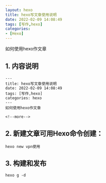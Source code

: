 ```yaml
---
layout: hexo
title: hexo写文章使用说明
date: 2022-02-09 14:08:49
tags: [写作,hexo]
categories:
- [Hexo]
---
```

如何使用hexo作文章

<!--more-->


## 1. 内容说明
```
---
title: hexo写文章使用说明
date: 2022-02-09 14:08:49
tags: [写作,hexo]
categories: hexo
---
如何使用hexo作文章

<!--more-->

```



## 2. 新建文章可用Hexo命令创建：
```
hexo new vpn使用

```


## 3. 构建和发布
```
hexo g -d

```
